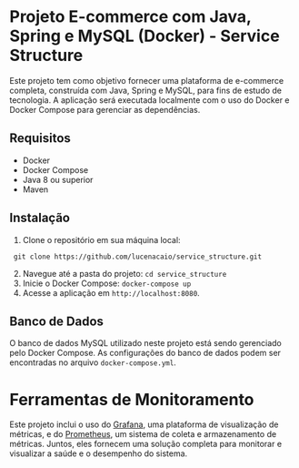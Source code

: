 # Projeto E-commerce com Java, Spring e MySQL (Docker) - Service Structure

Este projeto tem como objetivo fornecer uma plataforma de e-commerce completa, construída com Java, Spring e MySQL, para fins de estudo de tecnologia. A aplicação será executada localmente com o uso do Docker e Docker Compose para gerenciar as dependências.


## Requisitos
- Docker
- Docker Compose
- Java 8 ou superior
- Maven

## Instalação
1. Clone o repositório em sua máquina local:

``` git clone https://github.com/lucenacaio/service_structure.git```

2. Navegue até a pasta do projeto:
    ```cd service_structure```
3. Inicie o Docker Compose:
    ``` docker-compose up ```
4. Acesse a aplicação em `http://localhost:8080`.

## Banco de Dados
O banco de dados MySQL utilizado neste projeto está sendo gerenciado pelo Docker Compose. As configurações do banco de dados podem ser encontradas no arquivo `docker-compose.yml`.

# Ferramentas de Monitoramento

Este projeto inclui o uso do [Grafana](https://grafana.com/), uma plataforma de visualização de métricas, e do [Prometheus](https://prometheus.io/), um sistema de coleta e armazenamento de métricas. Juntos, eles fornecem uma solução completa para monitorar e visualizar a saúde e o desempenho do sistema.
